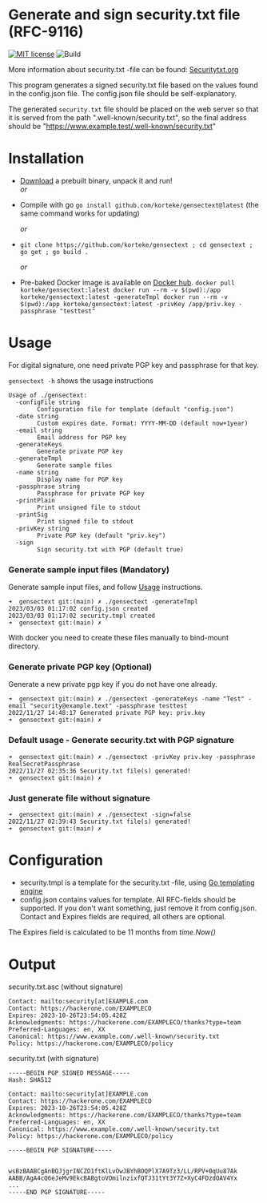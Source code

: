 # Generate and sign security.txt file (RFC-9116)
[![MIT license](https://img.shields.io/github/license/korteke/gensectext.svg)](https://github.com/korteke/gensectext/blob/main/LICENSE.md)
![Build](https://github.com/korteke/gensectext/actions/workflows/go.yaml/badge.svg)

More information about security.txt -file can be found: [Securitytxt.org](https://securitytxt.org/)

This program generates a signed security.txt file based on the values found in the config.json file. The config.json file should be self-explanatory.

The generated `security.txt` file should be placed on the web server so that it is served from the path ".well-known/security.txt", so the final address should be "https://www.example.test/.well-known/security.txt"
 
# Installation 
- [Download](https://github.com/korteke/gensectext/releases/latest) a prebuilt binary, unpack it and run!    
    _or_ 

- Compile with go `go install github.com/korteke/gensectext@latest` (the same command works for updating)

   _or_   
- `git clone https://github.com/korteke/gensectext ; cd gensectext ; go get ; go build .`   

  _or_   
- Pre-baked Docker image is available on [Docker hub](https://hub.docker.com/r/korteke/gensectext).
      ```
      docker pull korteke/gensectext:latest
      docker run --rm -v $(pwd):/app korteke/gensectext:latest -generateTmpl
      docker run --rm -v $(pwd):/app korteke/gensectext:latest -privKey /app/priv.key -passphrase "testtest"
      ```

# Usage
For digital signature, one need private PGP key and passphrase for that key.

`gensectext -h` shows the usage instructions 

```
Usage of ./gensectext:
  -configFile string
        Configuration file for template (default "config.json")
  -date string
    	Custom expires date. Format: YYYY-MM-DD (default now+1year)
  -email string
        Email address for PGP key
  -generateKeys
        Generate private PGP key
  -generateTmpl
    	Generate sample files
  -name string
        Display name for PGP key
  -passphrase string
        Passphrase for private PGP key
  -printPlain
    	Print unsigned file to stdout
  -printSig
    	Print signed file to stdout
  -privKey string
        Private PGP key (default "priv.key")
  -sign
        Sign security.txt with PGP (default true)
```

### Generate sample input files (Mandatory)
Generate sample input files, and follow [Usage](#usage) instructions.
```
➜  gensectext git:(main) ✗ ./gensectext -generateTmpl
2023/03/03 01:17:02 config.json created
2023/03/03 01:17:02 security.tmpl created
➜  gensectext git:(main) ✗
```
With docker you need to create these files manually to bind-mount directory.
### Generate private PGP key (Optional)
Generate a new private pgp key if you do not have one already.
```
➜  gensectext git:(main) ✗ ./gensectext -generateKeys -name "Test" -email "security@example.text" -passphrase testtest
2022/11/27 14:48:17 Generated private PGP key: priv.key
➜  gensectext git:(main) ✗ 
```

### Default usage - Generate security.txt with PGP signature
```
➜  gensectext git:(main) ✗ ./gensectext -privKey priv.key -passphrase RealSecretPassphrase
2022/11/27 02:35:36 Security.txt file(s) generated!
➜  gensectext git:(main) ✗
```

### Just generate file without signature
```
➜  gensectext git:(main) ✗ ./gensectext -sign=false
2022/11/27 02:39:43 Security.txt file(s) generated!
➜  gensectext git:(main) ✗
```

# Configuration
* security.tmpl is a template for the security.txt -file, using [Go templating engine](https://pkg.go.dev/text/template)
* config.json contains values for template. All RFC-fields should be supported. If you don't want something, just remove it from config.json. Contact and Expires fields are required, all others are optional.   
  
The Expires field is calculated to be 11 months from *time.Now()*

# Output
security.txt.asc (without signature)
```
Contact: mailto:security[at]EXAMPLE.com
Contact: https://hackerone.com/EXAMPLECO
Expires: 2023-10-26T23:54:05.428Z
Acknowledgments: https://hackerone.com/EXAMPLECO/thanks?type=team
Preferred-Languages: en, XX
Canonical: https://www.example.com/.well-known/security.txt
Policy: https://hackerone.com/EXAMPLECO/policy
```

security.txt (with signature)
```
-----BEGIN PGP SIGNED MESSAGE-----
Hash: SHA512

Contact: mailto:security[at]EXAMPLE.com
Contact: https://hackerone.com/EXAMPLECO
Expires: 2023-10-26T23:54:05.428Z
Acknowledgments: https://hackerone.com/EXAMPLECO/thanks?type=team
Preferred-Languages: en, XX
Canonical: https://www.example.com/.well-known/security.txt
Policy: https://hackerone.com/EXAMPLECO/policy

-----BEGIN PGP SIGNATURE-----


wsBzBAABCgAnBQJjgrINCZD1ftKlLvOwJBYhBOQPlX7A9Tz3/LL/RPV+0qUu87Ak
AABB/AgA4cQ6eJeMv9EkcBABgtoVOmilnzixfQTJ31tYt3Y7Z+XyC4FDzdOAV4Yx
...
-----END PGP SIGNATURE-----
```






